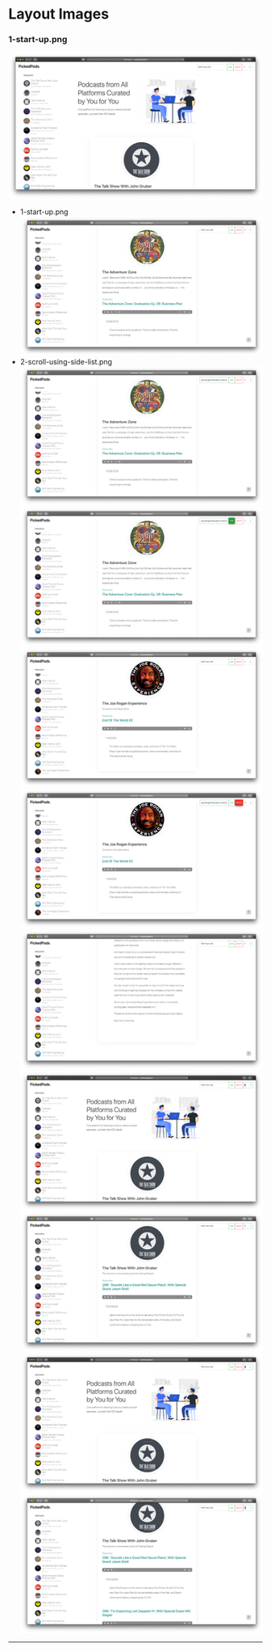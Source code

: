 # Layout Images

### 1-start-up.png
![1-start-up](./1-start-up.png)
* 1-start-up.png
![2-scroll-using-side-list](./2-scroll-using-side-list.png)
* 2-scroll-using-side-list.png
![3-add-rss-feed-input](./3-add-rss-feed-input.png)
![4-add-rss-feed-btn-hover](./4-add-rss-feed-btn-hover.png)
![5-add-rss-feed-result](./5-add-rss-feed-result.png)
![6-delete-rss-feed-btn-hover](./6-delete-rss-feed-btn-hover.png)
![7-delete-rss-feed-result](./7-delete-rss-feed-result.png)
![8-highlight-number-of-eps-1](./8-highlight-number-of-eps-1.png)
![9-show-number-of-eps-1](./9-show-number-of-eps-1.png)
![10-highlight-number-of-eps-2](./10-highlight-number-of-eps-2.png)
![11-show-number-of-eps-2](./11-show-number-of-eps-2.png)

---
